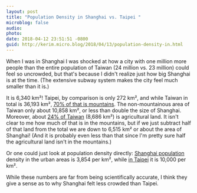 ```yaml
---
layout: post
title: "Population Density in Shanghai vs. Taipei "
microblog: false
audio: 
photo: 
date: 2018-04-12 23:51:51 -0800
guid: http://kerim.micro.blog/2018/04/13/population-density-in.html
---
```

When I was in Shanghai I was shocked at how a city with one million more people than the entire population of Taiwan (24 million vs. 23 million) could feel so uncrowded, but that's because I didn't realize just how big Shanghai is at the time. (The extensive subway system makes the city feel much smaller than it is.)

It is 6,340 km²! Taipei, by comparison is only 272 km², and while Taiwan in total is 36,193 km², [70% of that is mountains](https://www.taiwanese-secrets.com/geography-of-taiwan/). The non-mountainous area of Taiwan only about 10,858 km², or less than double the size of Shanghai. Moreover, about [24% of Taiwan](http://www.nationsencyclopedia.com/Asia-and-Oceania/Taiwan-AGRICULTURE.html) (8,686 km²) is agricultural land. It isn't clear to me how much of that is in the mountains, but if we just subtract half of that land from the total we are down to 6,515 km² or about the area of Shanghai! (And it is probably even less than that since I'm pretty sure half the agricultural land isn't in the mountains.)

Or one could just look at population density directly: [Shanghai population](https://www.shanghaihighlights.com/essential/) density in the urban areas is 3,854 per km², while [in Taipei](http://worldpopulationreview.com/countries/taiwan-population/) it is 10,000 per km². 

While these numbers are far from being scientifically accurate, I think they give a sense as to why Shanghai felt less crowded than Taipei.
